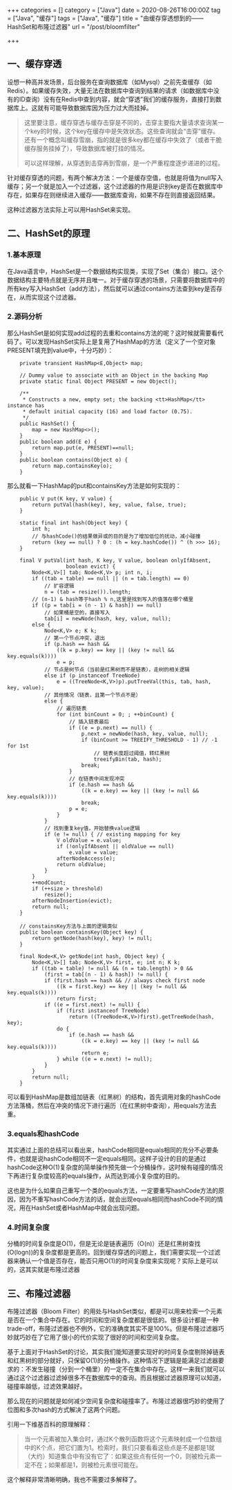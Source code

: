 +++
categories = []
category = ["Java"]
date = 2020-08-26T16:00:00Z
tag = ["Java", "缓存"]
tags = ["Java", "缓存"]
title = "由缓存穿透想到的——HashSet和布隆过滤器"
url = "/post/bloomfilter"

+++
## 一、缓存穿透

设想一种高并发场景，后台服务在查询数据库（如Mysql）之前先查缓存（如Redis）。如果缓存失效，大量无法在数据库中查询到结果的请求（如数据库中没有的ID查询）没有在Redis中查到内容，就会“穿透”我们的缓存服务，直接打到数据库上。这就有可能导致数据库因为压力过大而挂掉。

> 这里要注意，缓存穿透与缓存击穿是不同的，击穿主要指大量请求查询某一个key的时候，这个key在缓存中是失效状态。这些查询就会“击穿”缓存。还有一个概念叫缓存雪崩，指的就是很多key都在缓存中失效了（或者干脆缓存服务挂掉了），导致数据库被打挂的情况。
>
> 可以这样理解，从穿透到击穿再到雪崩，是一个严重程度逐步递进的过程。

针对缓存穿透的问题，有两个解决方法：一个是缓存空值，也就是将值为null写入缓存；另一个就是加入一个过滤器，这个过滤器的作用是识别key是否在数据库中存在，如果存在则继续进入缓存——数据库查询，如果不存在则直接返回结果。

这种过滤器方法实际上可以用HashSet来实现。

## 二、HashSet的原理

### 1.基本原理

在Java语言中，HashSet是一个数据结构实现类，实现了Set（集合）接口。这个数据结构主要特点就是无序并且唯一。对于缓存穿透的场景，只需要将数据库中的所有key写入HashSet（add方法），然后就可以通过contains方法查到key是否存在，从而实现这个过滤器。

### 2.源码分析

那么HashSet是如何实现add过程的去重和contains方法的呢？这时候就需要看代码了。可以发现HashSet实际上是复用了HashMap的方法（定义了一个空对象PRESENT填充到value中，十分巧妙）：

```
    private transient HashMap<E,Object> map;

    // Dummy value to associate with an Object in the backing Map
    private static final Object PRESENT = new Object();

    /**
     * Constructs a new, empty set; the backing <tt>HashMap</tt> instance has
     * default initial capacity (16) and load factor (0.75).
     */
    public HashSet() {
        map = new HashMap<>();
    }
    public boolean add(E e) {
        return map.put(e, PRESENT)==null;
    }
    public boolean contains(Object o) {
        return map.containsKey(o);
    }
```

那么就看一下HashMap的put和containsKey方法是如何实现的：

```
	public V put(K key, V value) {
        return putVal(hash(key), key, value, false, true);
    }
    
    static final int hash(Object key) {
        int h;
        // 与hashCode()的结果做异或的目的是为了增加低位的扰动，减小碰撞
        return (key == null) ? 0 : (h = key.hashCode()) ^ (h >>> 16);
    }

    final V putVal(int hash, K key, V value, boolean onlyIfAbsent,
                   boolean evict) {
        Node<K,V>[] tab; Node<K,V> p; int n, i;
        if ((tab = table) == null || (n = tab.length) == 0)
            // 扩容逻辑
            n = (tab = resize()).length;
        // (n-1) & hash等于hash % n,这里是找到写入的值落在哪个桶里
        if ((p = tab[i = (n - 1) & hash]) == null)
            // 如果桶是空的，直接写入
            tab[i] = newNode(hash, key, value, null);
        else {
            Node<K,V> e; K k;
            // 第一个节点冲突，退出
            if (p.hash == hash &&
                ((k = p.key) == key || (key != null && key.equals(k))))
                e = p;
            // 节点是树节点（当前是红黑树而不是链表），走树的相关逻辑
            else if (p instanceof TreeNode)
                e = ((TreeNode<K,V>)p).putTreeVal(this, tab, hash, key, value);
            // 其他情况（链表，且第一个节点不是）
            else {
                // 遍历链表
                for (int binCount = 0; ; ++binCount) {
                    // 插入链表最后
                    if ((e = p.next) == null) {
                        p.next = newNode(hash, key, value, null);
                        if (binCount >= TREEIFY_THRESHOLD - 1) // -1 for 1st
                            // 链表长度超过阈值，转红黑树
                            treeifyBin(tab, hash);
                        break;
                    }
                    // 在链表中间发现冲突
                    if (e.hash == hash &&
                        ((k = e.key) == key || (key != null && key.equals(k))))
                        break;
                    p = e;
                }
            }
            // 找到重复key值，开始替换value逻辑
            if (e != null) { // existing mapping for key
                V oldValue = e.value;
                if (!onlyIfAbsent || oldValue == null)
                    e.value = value;
                afterNodeAccess(e);
                return oldValue;
            }
        }
        ++modCount;
        if (++size > threshold)
            resize();
        afterNodeInsertion(evict);
        return null;
    }
    
    // constainsKey方法与上面的逻辑类似
    public boolean containsKey(Object key) {
        return getNode(hash(key), key) != null;
    }
    
    final Node<K,V> getNode(int hash, Object key) {
        Node<K,V>[] tab; Node<K,V> first, e; int n; K k;
        if ((tab = table) != null && (n = tab.length) > 0 &&
            (first = tab[(n - 1) & hash]) != null) {
            if (first.hash == hash && // always check first node
                ((k = first.key) == key || (key != null && key.equals(k))))
                return first;
            if ((e = first.next) != null) {
                if (first instanceof TreeNode)
                    return ((TreeNode<K,V>)first).getTreeNode(hash, key);
                do {
                    if (e.hash == hash &&
                        ((k = e.key) == key || (key != null && key.equals(k))))
                        return e;
                } while ((e = e.next) != null);
            }
        }
        return null;
    }
```

可以看到HashMap是数组加链表（红黑树）的结构，首先调用对象的hashCode方法落桶，然后在冲突的情况下进行遍历（在红黑树中查询），用equals方法去重。

### 3.equals和hashCode

其实通过上面的总结可以看出来，hashCode相同是equals相同的充分不必要条件，也就是说hashCode相同不一定equals相同。这样子设计的目的是通过hashCode这种O(1)复杂度的简单操作预先做一个分桶操作，这时候有碰撞的情况下再进行复杂度较高的equals操作，从而达到减小复杂度的目的。

这也是为什么如果自己重写一个类的equals方法，一定要重写hashCode方法的原因，因为不重写hashCode方法的话，就会出现equals相同而hashCode不同的情况，用在HashSet或者HashMap中就会出现问题。

### 4.时间复杂度

分桶的时间复杂度是O(1)，但是无论是链表遍历（O(n)）还是红黑树查找(O(logn))的复杂度都是更高的。回到缓存穿透的问题上，我们需要实现一个过滤器来确认一个值是否存在，能否只用O(1)的时间复杂度来实现呢？实际上是可以的，这其实就是布隆过滤器

## 三、布隆过滤器

布隆过滤器（Bloom Filter）的用处与HashSet类似，都是可以用来检索一个元素是否在一个集合中存在。它的时间和空间复杂度都是很低的。很多设计都是一种trade-off，布隆过滤器也不例外，它的准确度其实不是100%。但是布隆过滤器巧妙就巧妙在了它用了很小的代价实现了很好的时间和空间复杂度。

基于上面对于HashSet的讨论，其实我们能知道要实现好的时间复杂度剔除掉链表和红黑树的部分就好，只保留O(1)的分桶操作。这种情况下逻辑是能满足过滤器要求的：不发生碰撞（分到一个桶里）的一定不在集合中存在。这样一来我们就可以通过这个过滤器过滤掉很多不在数据库中的查询。而且根据过滤器原理可以知道，碰撞率越低，过滤效果越好。

那么现在的问题就是如何减少空间复杂度和碰撞率了。布隆过滤器很巧妙的使用了位图和多次hash的方式解决了这两个问题。

引用一下维基百科的原理解释：

> 当一个元素被加入集合时，通过K个散列函数将这个元素映射成一个位数组中的K个点，把它们置为1。检索时，我们只要看看这些点是不是都是1就（大约）知道集合中有没有它了：如果这些点有任何一个0，则被检元素一定不在；如果都是1，则被检元素很可能在。

这个解释非常清晰明确，我也不需要过多解释了。